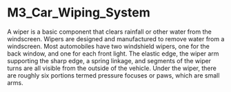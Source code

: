# M3_Car_Wiping_System
A wiper is a basic component that clears rainfall or other water from the windscreen. Wipers are designed and manufactured to remove water from a windscreen. Most automobiles have two windshield wipers, one for the back window, and one for each front light. The elastic edge, the wiper arm supporting the sharp edge, a spring linkage, and segments of the wiper turns are all visible from the outside of the vehicle. Under the wiper, there are roughly six portions termed pressure focuses or paws, which are small arms.
